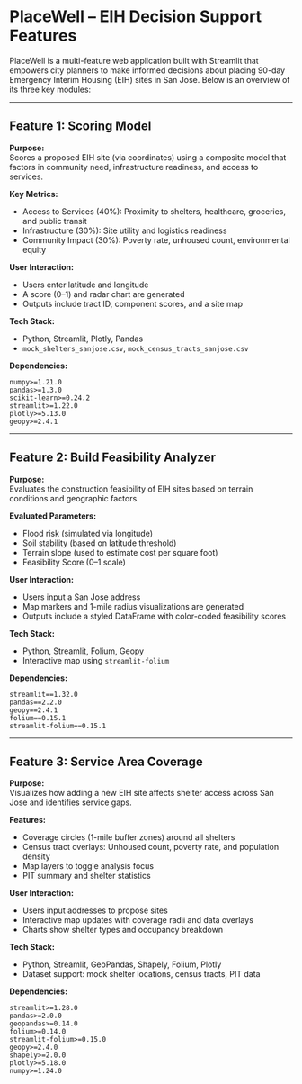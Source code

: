 # PlaceWell – EIH Decision Support Features

PlaceWell is a multi-feature web application built with Streamlit that empowers city planners to make informed decisions about placing 90-day Emergency Interim Housing (EIH) sites in San Jose. Below is an overview of its three key modules:

---

## Feature 1: Scoring Model

**Purpose:**  
Scores a proposed EIH site (via coordinates) using a composite model that factors in community need, infrastructure readiness, and access to services.

**Key Metrics:**
- Access to Services (40%): Proximity to shelters, healthcare, groceries, and public transit
- Infrastructure (30%): Site utility and logistics readiness
- Community Impact (30%): Poverty rate, unhoused count, environmental equity

**User Interaction:**
- Users enter latitude and longitude
- A score (0–1) and radar chart are generated
- Outputs include tract ID, component scores, and a site map

**Tech Stack:**
- Python, Streamlit, Plotly, Pandas
- `mock_shelters_sanjose.csv`, `mock_census_tracts_sanjose.csv`

**Dependencies:**
```
numpy>=1.21.0
pandas>=1.3.0
scikit-learn>=0.24.2
streamlit>=1.22.0
plotly>=5.13.0
geopy>=2.4.1
```

---

## Feature 2: Build Feasibility Analyzer

**Purpose:**  
Evaluates the construction feasibility of EIH sites based on terrain conditions and geographic factors.

**Evaluated Parameters:**
- Flood risk (simulated via longitude)
- Soil stability (based on latitude threshold)
- Terrain slope (used to estimate cost per square foot)
- Feasibility Score (0–1 scale)

**User Interaction:**
- Users input a San Jose address
- Map markers and 1-mile radius visualizations are generated
- Outputs include a styled DataFrame with color-coded feasibility scores

**Tech Stack:**
- Python, Streamlit, Folium, Geopy
- Interactive map using `streamlit-folium`

**Dependencies:**
```
streamlit==1.32.0
pandas==2.2.0
geopy==2.4.1
folium==0.15.1
streamlit-folium==0.15.1
```

---

## Feature 3: Service Area Coverage

**Purpose:**  
Visualizes how adding a new EIH site affects shelter access across San Jose and identifies service gaps.

**Features:**
- Coverage circles (1-mile buffer zones) around all shelters
- Census tract overlays: Unhoused count, poverty rate, and population density
- Map layers to toggle analysis focus
- PIT summary and shelter statistics

**User Interaction:**
- Users input addresses to propose sites
- Interactive map updates with coverage radii and data overlays
- Charts show shelter types and occupancy breakdown

**Tech Stack:**
- Python, Streamlit, GeoPandas, Shapely, Folium, Plotly
- Dataset support: mock shelter locations, census tracts, PIT data

**Dependencies:**
```
streamlit>=1.28.0
pandas>=2.0.0
geopandas>=0.14.0
folium>=0.14.0
streamlit-folium>=0.15.0
geopy>=2.4.0
shapely>=2.0.0
plotly>=5.18.0
numpy>=1.24.0
```
